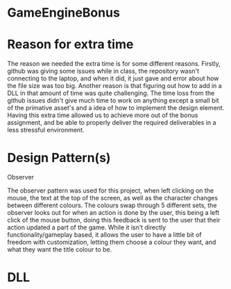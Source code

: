 # GameEngineBonus


# Reason for extra time

The reason we needed the extra time is for some different reasons. Firstly, github was giving some issues while in class, the repository wasn't connecting to the laptop, and when it did, it just gave and error about how the file size was too big. Another reason is that figuring out how to add in a DLL in that amount of time was quite challenging. The time loss from the github issues didn't give much time to work on anything except a small bit of the primative asset's and a idea of how to implement the design element. Having this extra time allowed us to achieve more out of the bonus assignment, and be able to properly deliver the required deliverables in a less stressful environment.


# Design Pattern(s)

Observer 

The observer pattern was used for this project, when left clicking on the mouse, the text at the top of the screen, as well as the character changes between different colours. The colours swap through 5 different sets, the observer looks out for when an action is done by the user, this being a left click of the mouse button, doing this feedback is sent to the user that their action updated a part of the game. While it isn’t directly functionality/gameplay based, it allows the user to have a little bit of freedom with customization, letting them choose a colour they want, and what they want the title colour to be.


# DLL
